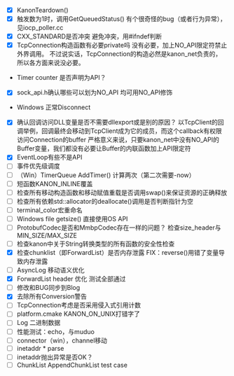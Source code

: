 * [x] KanonTeardown()
* [x] 触发数为1时，调用GetQueuedStatus()
有个很奇怪的bug（或者行为异常），见iocp_poller.cc
* [x] CXX_STANDARD是否冲突
避免冲突，用#ifndef判断
* [x] TcpConnection构造函数有必要private吗
没有必要，加上NO_API限定符禁止外界调用。
不过说实话，TcpConnection的构造必然是kanon_net负责的，所以各方面来说没必要。
* Timer counter 是否声明为API？
* [x] sock_api.h确认哪些可以划为NO_API
均可用NO_API修饰
* Windows 正常Disconnect
* [x] 确认回调访问DLL变量是否不需要dllexport或是别的原因？
以TcpClient的回调举例，回调最终会移动到TcpClient成为它的成员，而这个callback有权限访问Connection的buffer
严格意义来说，只要kanon_net中没有NO_API的Buffer变量，我们都没有必要让Buffer的内联函数加上API限定符
* [x] EventLoop有些不是API
* [ ] 事件优先级调度
* [ ] （Win）TimerQueue AddTimer() 计算两次（第二次需要-now）
* [ ] 短函数KANON_INLINE覆盖
* [ ] 检查所有移动构造函数和移动赋值重载是否调用swap()来保证资源的正确释放
* [ ] 检查所有依赖std::allocator的deallocate()调用是否判断指针为空
* [ ] terminal_color宏重命名
* [ ] Windows file getsize()  直接使用OS API
* [ ] ProtobufCodec是否和MmbpCodec存在一样的问题？
检查size_header与MIN_SIZE/MAX_SIZE
* [ ] 检查kanon中关于String转换类型的所有函数的安全性检查
* [x] 检查chunklist（即ForwardList）是否内存泄露
FIX：reverse()用错了变量导致内存泄露
* [ ] AsyncLog 移动语义优化
* [x] ForwardList header 优化
测试全部通过
* [ ] 修改和BUG同步到Blog
* [x] 去除所有Conversion警告
* [ ] TcpConnection考虑是否采用侵入式引用计数
* [ ] platform.cmake KANON_ON_UNIX打错字了
* [ ] Log 二进制数据
* [ ] 性能测试：echo，与muduo
* [ ] connector（win），channel移动
* [ ] inetaddr * parse
* [ ] inetaddr抛出异常是否OK？ 
* [ ] ChunkList AppendChunkList test case